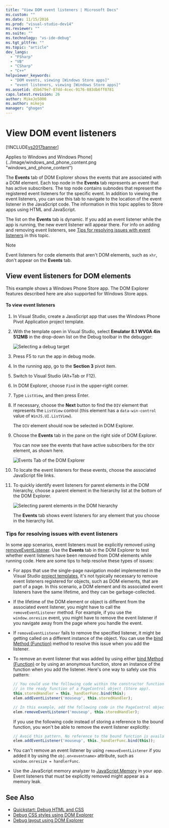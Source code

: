 ```yaml
---
title: "View DOM event listeners | Microsoft Docs"
ms.custom: ""
ms.date: 11/15/2016
ms.prod: "visual-studio-dev14"
ms.reviewer: ""
ms.suite: ""
ms.technology: "vs-ide-debug"
ms.tgt_pltfrm: ""
ms.topic: "article"
dev_langs:
  - "FSharp"
  - "VB"
  - "CSharp"
  - "C++"
helpviewer_keywords:
  - "DOM events, viewing [Windows Store apps]"
  - "event listeners, viewing [Windows Store apps]"
ms.assetid: d5b679e7-87dd-4cec-9176-883db6ff0781
caps.latest.revision: 26
author: MikeJo5000
ms.author: mikejo
manager: "ghogen"
---
```

# View DOM event listeners
[!INCLUDE[vs2017banner](../includes/vs2017banner.md)]

Applies to Windows and Windows Phone](../Image/windows_and_phone_content.png "windows_and_phone_content")

 The **Events** tab of DOM Explorer shows the events that are associated with a DOM element. Each top node in the **Events** tab represents an event that has active subscribers. The top node contains subnodes that represent the registered event listeners for the specific event. In addition to viewing the event listeners, you can use this tab to navigate to the location of the event listener in the JavaScript code. The information in this topic applies to Store apps using HTML and JavaScript.

 The list on the **Events** tab is dynamic. If you add an event listener while the app is running, the new event listener will appear there. For info on adding and removing event listeners, see [Tips for resolving issues with event listeners](#Tips) in this topic.

> [!NOTE]
>  Event listeners for code elements that aren't DOM elements, such as `xhr`, don't appear on the **Events** tab.

## View event listeners for DOM elements
 This example shows a Windows Phone Store app. The DOM Explorer features described here are also supported for Windows Store apps.

#### To view event listeners

1.  In Visual Studio, create a JavaScript app that uses the Windows Phone Pivot Application project template.

2.  With the template open in Visual Studio, select **Emulator 8.1 WVGA 4in 512MB** in the drop-down list on the Debug toolbar in the debugger:

     ![Selecting a debug target](../debugger/media/js-dom-debug-target-emu.png "JS_DOM_Debug_Target_Emu")

3.  Press F5 to run the app in debug mode.

4.  In the running app, go to the **Section 3** pivot item.

5.  Switch to Visual Studio (Alt+Tab or F12).

6.  In DOM Explorer, choose `Find` in the upper-right corner.

7.  Type `ListView`, and then press Enter.

8.  If necessary, choose the **Next** button to find the `DIV` element that represents the `ListView` control (this element has a `data-win-control` value of `WinJS.UI.ListView`).

     The `DIV` element should now be selected in DOM Explorer.

9. Choose the **Events** tab in the pane on the right side of DOM Explorer.

     You can now see the events that have active subscribers for the `DIV` element, as shown here.

     ![Events Tab of the DOM Explorer](../debugger/media/js-dom-events.png "JS_DOM_Events")

10. To locate the event listeners for these events, choose the associated JavaScript file links.

11. To quickly identify event listeners for parent elements in the DOM hierarchy, choose a parent element in the hierarchy list at the bottom of the DOM Explorer.

     ![Selecting parent elements in the DOM hierarchy](../debugger/media/js-dom-breadcrumbs.png "JS_DOM_Breadcrumbs")

     The **Events** tab shows event listeners for any element that you choose in the hierarchy list.

###  <a name="Tips"></a> Tips for resolving issues with event listeners
 In some app scenarios, event listeners must be explicitly removed using [removeEventListener](http://msdn.microsoft.com/library/ie/ff975250\(v=vs.85\).aspx). Use the **Events** tab in the DOM Explorer to test whether event listeners have been removed from DOM elements while running code. Here are some tips to help resolve these types of issues:

-   For apps that use the single-page navigation model implemented in the Visual Studio [project templates](http://msdn.microsoft.com/library/windows/apps/hh758331.aspx), it's not typically necessary to remove event listeners registered for objects, such as DOM elements, that are part of a page. In this scenario, a DOM element and its associated event listeners have the same lifetime, and they can be garbage-collected.

-   If the lifetime of the DOM element or object is different from the associated event listener, you might have to call the `removeEventListener` method. For example, if you use the `window.onresize` event, you might have to remove the event listener if you navigate away from the page where you handle the event.

-   If `removeEventListener` fails to remove the specified listener, it might be getting called on a different instance of the object. You can use the [bind Method (Function)](/visualstudio/scripting-docs/javascript/reference/bind-method-function-javascript) method to resolve this issue when you add the listener.

-   To remove an event listener that was added by using either [bind Method (Function)](/visualstudio/scripting-docs/javascript/reference/bind-method-function-javascript) or by using an anonymous function, store an instance of the function when you add the listener. Here's one way to safely use this pattern:

    ```javascript
    // You could use the following code within the constructor function of an object, or
    // in the ready function of a PageControl object (Store app).
    this.storedHandler = this._handlerFunc.bind(this);
    elem.addEventListener('mouseup', this.storedHandler);

    // In this example, add the following code in the PageControl object's unload function.
    elem.removeEventListener('mouseup', this.storedHandler);

    ```

     If you use the following code instead of storing a reference to the bound function, you won't be able to remove the event listener explicitly:

    ```javascript
    // Avoid this pattern. No reference to the bound function is available.
    elem.addEventListener('mouseup', this._handlerFunc.bind(this));
    ```

-   You can't remove an event listener by using `removeEventListener` if you added it by using the `obj.on<eventname>` attribute, such as `window.onresize = handlerFunc`.

-   Use the JavaScript memory analyzer to [JavaScript Memory](../profiling/javascript-memory.md) in your app. Event listeners that must be explicitly removed might appear as a memory leak.

## See Also

- [Quickstart: Debug HTML and CSS](../debugger/quickstart-debug-html-and-css.md)
- [Debug CSS styles using DOM Explorer](../debugger/debug-css-styles-using-dom-explorer.md)
- [Debug layout using DOM Explorer](../debugger/debug-layout-using-dom-explorer.md)
